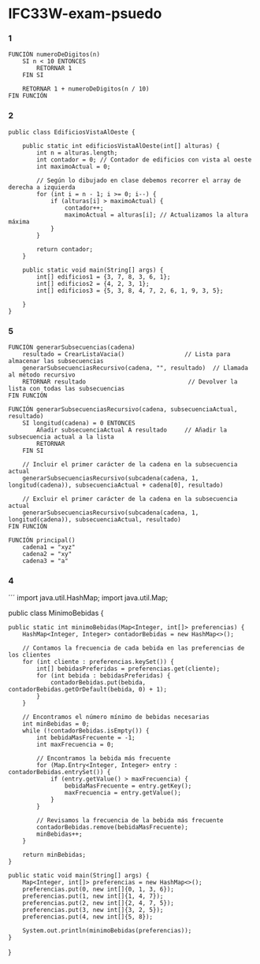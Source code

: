 # IFC33W-exam-psuedo

### 1

```
FUNCIÓN numeroDeDigitos(n)
    SI n < 10 ENTONCES
        RETORNAR 1
    FIN SI

    RETORNAR 1 + numeroDeDigitos(n / 10)
FIN FUNCIÓN
```


### 2

```
public class EdificiosVistaAlOeste {

    public static int edificiosVistaAlOeste(int[] alturas) {
        int n = alturas.length;
        int contador = 0; // Contador de edificios con vista al oeste
        int maximoActual = 0;

        // Según lo dibujado en clase debemos recorrer el array de derecha a izquierda
        for (int i = n - 1; i >= 0; i--) {
            if (alturas[i] > maximoActual) {
                contador++;
                maximoActual = alturas[i]; // Actualizamos la altura máxima
            }
        }

        return contador;
    }

    public static void main(String[] args) {
        int[] edificios1 = {3, 7, 8, 3, 6, 1};
        int[] edificios2 = {4, 2, 3, 1};
        int[] edificios3 = {5, 3, 8, 4, 7, 2, 6, 1, 9, 3, 5};

    }
}

```

### 5

```
FUNCIÓN generarSubsecuencias(cadena)
    resultado = CrearListaVacia()                 // Lista para almacenar las subsecuencias
    generarSubsecuenciasRecursivo(cadena, "", resultado)  // Llamada al método recursivo
    RETORNAR resultado                             // Devolver la lista con todas las subsecuencias
FIN FUNCIÓN

FUNCIÓN generarSubsecuenciasRecursivo(cadena, subsecuenciaActual, resultado)
    SI longitud(cadena) = 0 ENTONCES
        Añadir subsecuenciaActual A resultado     // Añadir la subsecuencia actual a la lista
        RETORNAR
    FIN SI

    // Incluir el primer carácter de la cadena en la subsecuencia actual
    generarSubsecuenciasRecursivo(subcadena(cadena, 1, longitud(cadena)), subsecuenciaActual + cadena[0], resultado)

    // Excluir el primer carácter de la cadena en la subsecuencia actual
    generarSubsecuenciasRecursivo(subcadena(cadena, 1, longitud(cadena)), subsecuenciaActual, resultado)
FIN FUNCIÓN

FUNCIÓN principal()
    cadena1 = "xyz"
    cadena2 = "xy"
    cadena3 = "a"
```

### 4

´´´
import java.util.HashMap;
import java.util.Map;

public class MinimoBebidas {

    public static int minimoBebidas(Map<Integer, int[]> preferencias) {
        HashMap<Integer, Integer> contadorBebidas = new HashMap<>();

        // Contamos la frecuencia de cada bebida en las preferencias de los clientes
        for (int cliente : preferencias.keySet()) {
            int[] bebidasPreferidas = preferencias.get(cliente);
            for (int bebida : bebidasPreferidas) {
                contadorBebidas.put(bebida, contadorBebidas.getOrDefault(bebida, 0) + 1);
            }
        }

        // Encontramos el número mínimo de bebidas necesarias
        int minBebidas = 0;
        while (!contadorBebidas.isEmpty()) {
            int bebidaMasFrecuente = -1;
            int maxFrecuencia = 0;

            // Encontramos la bebida más frecuente
            for (Map.Entry<Integer, Integer> entry : contadorBebidas.entrySet()) {
                if (entry.getValue() > maxFrecuencia) {
                    bebidaMasFrecuente = entry.getKey();
                    maxFrecuencia = entry.getValue();
                }
            }

            // Revisamos la frecuencia de la bebida más frecuente
            contadorBebidas.remove(bebidaMasFrecuente);
            minBebidas++;
        }

        return minBebidas;
    }

    public static void main(String[] args) {
        Map<Integer, int[]> preferencias = new HashMap<>();
        preferencias.put(0, new int[]{0, 1, 3, 6});
        preferencias.put(1, new int[]{1, 4, 7});
        preferencias.put(2, new int[]{2, 4, 7, 5});
        preferencias.put(3, new int[]{3, 2, 5});
        preferencias.put(4, new int[]{5, 8});

        System.out.println(minimoBebidas(preferencias));
    }
}


```
